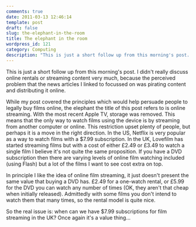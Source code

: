 ```yaml
---
comments: true
date: 2011-03-13 12:46:14
template: post
draft: false
slug: the-elephant-in-the-room
title: The elephant in the room
wordpress_id: 121
category: Computing
description: "This is just a short follow up from this morning's post. I didn't really discuss online rentals or streaming content very much, because the perceived problem that the news articles I linked to focussed on was pirating content and distributing it online."
---
```


This is just a short follow up from this morning's post. I didn't really discuss online rentals or streaming content very much, because the perceived problem that the news articles I linked to focussed on was pirating content and distributing it online.

While my post covered the principles which would help persuade people to legally buy films online, the elephant the title of this post refers to is online streaming. With the most recent Apple TV, storage was removed. This means that the only way to watch films using the device is by streaming from another computer or online. This restriction upset plenty of people, but perhaps it is a move in the right direction. In the US, Netflix is very popular as a way to watch films with a $7.99 subscription. In the UK, Lovefilm has started streaming films but with a cost of either £2.49 or £3.49 to watch a single film I believe it's not quite the same proposition. If you have a DVD subscription then there are varying levels of online film watching included (using Flash) but a lot of the films I want to see cost extra on top.

In principle I like the idea of online film streaming, it just doesn't present the same value that buying a DVD has. £2.49 for a one-watch rental, or £5.99 for the DVD you can watch any number of times (OK, they aren't that cheap when initially released). Admittedly with some films you don't intend to watch them that many times, so the rental model is quite nice.

So the real issue is: when can we have $7.99 subscriptions for film streaming in the UK? Once again it's a value thing...
